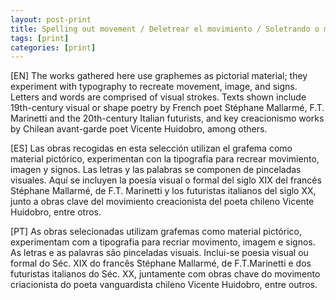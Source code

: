 ```yaml
---
layout: post-print
title: Spelling out movement / Deletrear el movimiento / Soletrando o movimento
tags: [print]
categories: [print]
---
```


[EN] The works gathered here use graphemes as pictorial material; they experiment with typography to recreate movement, image, and signs. Letters and words are comprised of  visual strokes. Texts shown include 19th-century visual or shape poetry by French poet Stéphane Mallarmé, F.T. Marinetti and the 20th-century Italian futurists, and key creacionismo works by Chilean avant-garde poet Vicente Huidobro, among others.

[ES] Las obras recogidas en esta selección utilizan el grafema como material pictórico, experimentan con la tipografía para recrear movimiento, imagen y signos. Las letras y las palabras se componen de pinceladas visuales. Aquí se incluyen la poesía visual o formal del siglo XIX del francés Stéphane Mallarmé, de F.T. Marinetti y los futuristas italianos del siglo XX, junto a obras clave del movimiento creacionista del poeta chileno Vicente Huidobro, entre otros.

[PT] As obras selecionadas utilizam grafemas como material pictórico, experimentam com a tipografia para recriar movimento, imagem e signos. As letras e as palavras são pinceladas visuais. Inclui-se poesia visual ou formal do Séc. XIX do francês Stéphane Mallarmé, de F.T.Marinetti e dos futuristas italianos do Séc. XX, juntamente com obras chave do movimento criacionista do poeta vanguardista chileno Vicente Huidobro, entre outros.

